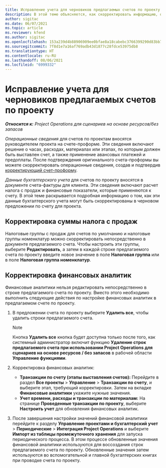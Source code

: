 ```yaml
---
title: Исправление учета для черновиков предлагаемых счетов по проекту
description: В этой теме объясняется, как скорректировать информацию, относящуюся к учету черновиков предлагаемых счетов.
author: sigitac
ms.date: 06/07/2021
ms.topic: article
ms.reviewer: kfend
ms.author: sigitac
ms.openlocfilehash: 153a239d4b88906909ee0bfae8a18cabebc3766399290d83bb79f5d6375a942c
ms.sourcegitcommit: 7f8d1e7a16af769adb43d1877c28fdce53975db8
ms.translationtype: HT
ms.contentlocale: ru-RU
ms.lasthandoff: 08/06/2021
ms.locfileid: "6999332"
---
```

# <a name="correct-the-accounting-on-draft-project-invoice-proposals"></a>Исправление учета для черновиков предлагаемых счетов по проекту

_**Относится к:** Project Operations для сценариев на основе ресурсов/без запасов_

*Операционные сведения* для счетов по проектам вносятся руководителем проекта на счете-проформе. Эти сведения включают решение о часах, расходах, материалах или этапах, по которым должен быть выставлен счет, а также применение авансовых платежей и предоплаты. После подтверждения оригинального счета-проформы вы можете скорректировать операционные сведения, создав и подтвердив [корректирующий счет-проформу](../proforma-invoicing/corrective-invoices.md).

*Данные бухгалтерского учета* для счетов по проекту вносятся в документе счета-фактуры для клиента. Эти сведения включают расчет налога с продаж и финансовые показатели, которые применяются к счету. В этой теме раскрывается подробная информацию о том, как эти данные бухгалтерского учета могут быть скорректированы в черновом предложении по счету для проекта.

## <a name="adjust-sales-tax"></a>Корректировка суммы налога с продаж

Налоговые группы с продаж для счетов по умолчанию и налоговые группы номенклатур можно скорректировать непосредственно в документе предлагаемого счета. Чтобы настроить эти группы, выберите **Редактировать**, а затем в каждой строке предлагаемого счета по проекту введите новое значение в поле **Налоговая группа** или в поле **Налоговая группа номенклатур**.

## <a name="adjust-financial-dimensions"></a>Корректировка финансовых аналитик

Финансовые аналитики нельзя редактировать непосредственно в строке предлагаемого счета по проекту. Вместо этого необходимо выполнить следующие действия по настройке финансовых аналитик в предлагаемом счете по проекту.

1. В предложении счета по проекту выберите **Удалить все**, чтобы удалить строки предлагаемого счета.

    > [!NOTE]
    > Кнопка **Удалить все** кнопка будет доступна только после того, как системный администратор включит функцию **Удаление строк предлагаемого счета при использовании Project Operations для сценариев на основе ресурсов / без запасов** в рабочей области **Управление функциями**.

2. Корректировка финансовых аналитик:

    - **Транзакции по счету (этапы выставления счетов):** Перейдите в раздел **Все проекты** \> **Управление** \> **Транзакции по счету**, и выберите этап, требующий корректировки. Затем на вкладке **Финансовые аналитики** укажите нужные значения.
    - **Учет времени, расходы и транзакции по материалам:** На странице **Проведенные транзакции по проекту**, выберите **Настроить учет** для обновления финансовых аналитик.

3. После завершения настройки значений финансовой аналитики перейдите к разделу **Управление проектами и бухгалтерский учет** \> **Периодические** \> **Интеграция Project Operations** и выберите **Импорт из таблицы промежуточного хранения** для запуска периодического процесса. В этом процессе обновленные значения финансовой аналитики используются для воссоздания строк предлагаемого счета по проекту. Обновленные значения затем используются во вспомогательной и главной бухгалтерских книгах при проводке счета по проекту.
